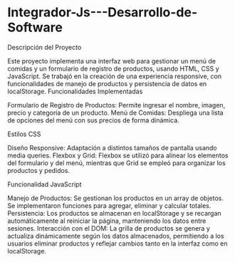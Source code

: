 # Integrador-Js---Desarrollo-de-Software
Descripción del Proyecto

Este proyecto implementa una interfaz web para gestionar un menú de comidas y un formulario de registro de productos, usando HTML, CSS y JavaScript. Se trabajó en la creación de una experiencia responsive, con funcionalidades de manejo de productos y persistencia de datos en localStorage.
Funcionalidades Implementadas

  Formulario de Registro de Productos: Permite ingresar el nombre, imagen, precio y categoría de un producto.
  Menú de Comidas: Despliega una lista de opciones del menú con sus precios de forma dinámica.

Estilos CSS

  Diseño Responsive: Adaptación a distintos tamaños de pantalla usando media queries.
  Flexbox y Grid: Flexbox se utilizó para alinear los elementos del formulario y del menú, mientras que Grid se empleó para organizar los productos y pedidos.
  
Funcionalidad JavaScript

  Manejo de Productos: Se gestionan los productos en un array de objetos. Se implementaron funciones para agregar, eliminar y calcular totales.
  Persistencia: Los productos se almacenan en localStorage y se recargan automáticamente al reiniciar la página, manteniendo los datos entre sesiones.
  Interacción con el DOM: La grilla de productos se genera y actualiza dinámicamente según los datos almacenados, permitiendo a los usuarios eliminar productos y reflejar cambios tanto en la interfaz como en       localStorage.
